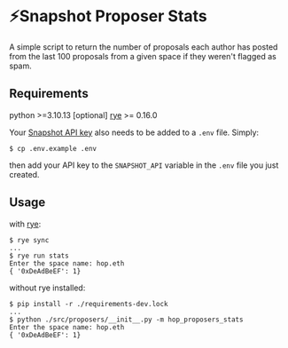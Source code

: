 # ⚡Snapshot Proposer Stats

A simple script to return the number of proposals each author has posted from the last 100 proposals from a given space if they weren't flagged as spam.

## Requirements

python >=3.10.13
[optional] [rye](https://github.com/mitsuhiko/rye) >= 0.16.0

Your [Snapshot API key](https://docs.snapshot.org/tools/api/api-keys) also needs to be added to a `.env` file. Simply:

```console
$ cp .env.example .env
```

then add your API key to the `SNAPSHOT_API` variable in the `.env` file you just created.

## Usage

with [rye](https://github.com/mitsuhiko/rye):

```console
$ rye sync
...
$ rye run stats
Enter the space name: hop.eth
{ '0xDeAdBeEF': 1}
```

without rye installed:

```console
$ pip install -r ./requirements-dev.lock
...
$ python ./src/proposers/__init__.py -m hop_proposers_stats
Enter the space name: hop.eth
{ '0xDeAdBeEF': 1}
```
